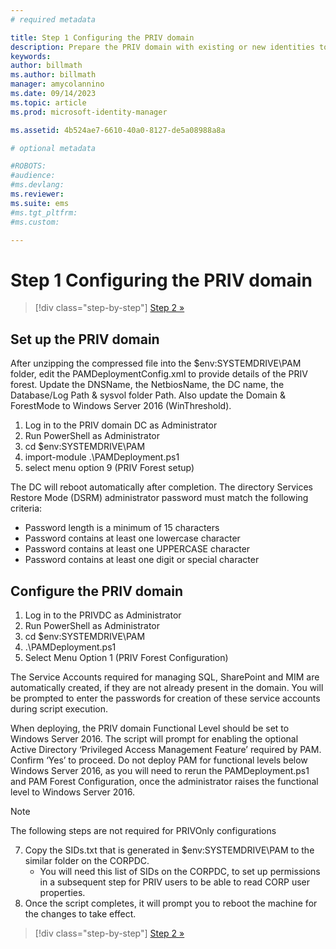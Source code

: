 ```yaml
---
# required metadata

title: Step 1 Configuring the PRIV domain
description: Prepare the PRIV domain with existing or new identities to be managed by Microsoft Identity Manager using scripts
keywords:
author: billmath
ms.author: billmath
manager: amycolannino
ms.date: 09/14/2023
ms.topic: article
ms.prod: microsoft-identity-manager

ms.assetid: 4b524ae7-6610-40a0-8127-de5a08988a8a

# optional metadata

#ROBOTS:
#audience:
#ms.devlang:
ms.reviewer:
ms.suite: ems
#ms.tgt_pltfrm:
#ms.custom:

---
```

# Step 1 Configuring the PRIV domain

> [!div class="step-by-step"]
> [Step 2 »](sp1-step2-configuring-corp-domain.md)


## Set up the PRIV domain
After unzipping the compressed file into the $env:SYSTEMDRIVE\PAM folder, edit the PAMDeploymentConfig.xml to provide details of the PRIV forest. Update the DNSName, the NetbiosName, the DC name, the Database/Log Path & sysvol folder Path. Also update the Domain & ForestMode to Windows Server 2016 (WinThreshold).

1. Log in to the PRIV domain DC as Administrator
2. Run PowerShell as Administrator
3. cd $env:SYSTEMDRIVE\PAM
4. import-module .\PAMDeployment.ps1
5. select menu option 9 (PRIV Forest setup)


The DC will reboot automatically after completion. The directory Services Restore Mode (DSRM) administrator password must match the following criteria:

  * Password length is a minimum of 15 characters
  * Password contains at least one lowercase character
  * Password contains at least one UPPERCASE character
  * Password contains at least one digit or special character

## Configure the PRIV domain

1. Log in to the PRIVDC as Administrator
2. Run PowerShell as Administrator
3. cd $env:SYSTEMDRIVE\PAM
4. .\PAMDeployment.ps1
5. Select Menu Option 1 (PRIV Forest Configuration)


The Service Accounts required for managing SQL, SharePoint and MIM are automatically created, if they are not already present in the domain. You will be prompted to enter the passwords for creation of these service accounts during script execution.

When deploying, the PRIV domain Functional Level should be set to Windows Server 2016. The script will prompt for enabling the optional Active Directory ‘Privileged Access Management Feature’ required by PAM. Confirm ‘Yes’ to proceed. Do not deploy PAM for functional levels below Windows Server 2016, as you will need to rerun the PAMDeployment.ps1 and PAM Forest Configuration, once the administrator raises the functional level to Windows Server 2016.

>[!NOTE]
>The following steps are not required for PRIVOnly configurations

7. Copy the SIDs.txt that is generated in $env:SYSTEMDRIVE\PAM to the similar folder on the CORPDC.
   * You will need this list of SIDs on the CORPDC, to set up permissions in a subsequent step for PRIV users to  be able to read CORP user properties.
8. Once the script completes, it will prompt you to reboot the machine for the changes to take effect.

> [!div class="step-by-step"]
> [Step 2 »](sp1-step2-configuring-corp-domain.md)
